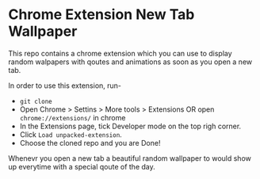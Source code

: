 # Chrome Extension New Tab Wallpaper

This repo contains a chrome extension which you can use to display random walpapers with qoutes and animations as soon as you open a new tab.

In order to use this extension, run- 
- `git clone`
- Open Chrome > Settins > More tools > Extensions OR open `chrome://extensions/` in chrome
- In the Extensions page, tick Developer mode on the top righ corner.
- Click `Load unpacked-extension`.
- Choose the cloned repo and you are Done!

Whenevr you open a new tab a beautiful random wallpaper to would show up everytime with a special qoute of the day.
